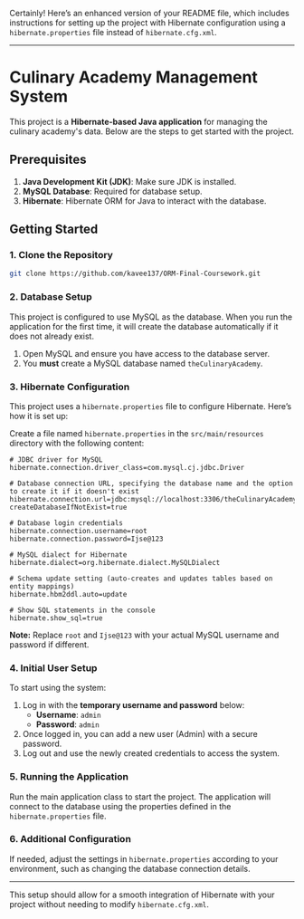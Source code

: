 Certainly! Here’s an enhanced version of your README file, which includes instructions for setting up the project with Hibernate configuration using a `hibernate.properties` file instead of `hibernate.cfg.xml`.

---

# Culinary Academy Management System

This project is a **Hibernate-based Java application** for managing the culinary academy's data. Below are the steps to get started with the project.

## Prerequisites

1. **Java Development Kit (JDK)**: Make sure JDK is installed.
2. **MySQL Database**: Required for database setup.
3. **Hibernate**: Hibernate ORM for Java to interact with the database.

## Getting Started

### 1. Clone the Repository

```bash
git clone https://github.com/kavee137/ORM-Final-Coursework.git
```

### 2. Database Setup

This project is configured to use MySQL as the database. When you run the application for the first time, it will create the database automatically if it does not already exist.

1. Open MySQL and ensure you have access to the database server.
2. You **must** create a MySQL database named `theCulinaryAcademy`.

### 3. Hibernate Configuration

This project uses a `hibernate.properties` file to configure Hibernate. Here’s how it is set up:

Create a file named `hibernate.properties` in the `src/main/resources` directory with the following content:

```properties
# JDBC driver for MySQL
hibernate.connection.driver_class=com.mysql.cj.jdbc.Driver

# Database connection URL, specifying the database name and the option to create it if it doesn't exist
hibernate.connection.url=jdbc:mysql://localhost:3306/theCulinaryAcademy?createDatabaseIfNotExist=true

# Database login credentials
hibernate.connection.username=root
hibernate.connection.password=Ijse@123

# MySQL dialect for Hibernate
hibernate.dialect=org.hibernate.dialect.MySQLDialect

# Schema update setting (auto-creates and updates tables based on entity mappings)
hibernate.hbm2ddl.auto=update

# Show SQL statements in the console
hibernate.show_sql=true
```

**Note:** Replace `root` and `Ijse@123` with your actual MySQL username and password if different.

### 4. Initial User Setup

To start using the system:
1. Log in with the **temporary username and password** below:
    - **Username**: `admin`
    - **Password**: `admin`
2. Once logged in, you can add a new user (Admin) with a secure password.
3. Log out and use the newly created credentials to access the system.

### 5. Running the Application

Run the main application class to start the project. The application will connect to the database using the properties defined in the `hibernate.properties` file.

### 6. Additional Configuration

If needed, adjust the settings in `hibernate.properties` according to your environment, such as changing the database connection details.

---

This setup should allow for a smooth integration of Hibernate with your project without needing to modify `hibernate.cfg.xml`.